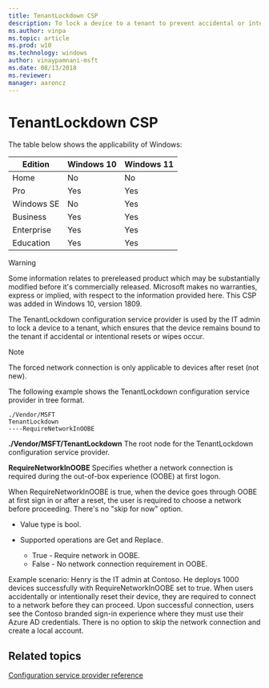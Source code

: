 ```yaml
---
title: TenantLockdown CSP
description: To lock a device to a tenant to prevent accidental or intentional resets or wipes, use the TenantLockdown configuration service provider.
ms.author: vinpa
ms.topic: article
ms.prod: w10
ms.technology: windows
author: vinaypamnani-msft
ms.date: 08/13/2018
ms.reviewer:
manager: aaroncz
---
```


# TenantLockdown CSP

The table below shows the applicability of Windows:

|Edition|Windows 10|Windows 11|
|--- |--- |--- |
|Home|No|No|
|Pro|Yes|Yes|
|Windows SE|No|Yes|
|Business|Yes|Yes|
|Enterprise|Yes|Yes|
|Education|Yes|Yes|

> [!WARNING]
> Some information relates to prereleased product which may be substantially modified before it's commercially released. Microsoft makes no warranties, express or implied, with respect to the information provided here. This CSP was added in Windows 10, version 1809.

The TenantLockdown configuration service provider is used by the IT admin to lock a device to a tenant, which ensures that the device remains bound to the tenant if accidental or intentional resets or wipes occur.

> [!NOTE]
> The forced network connection is only applicable to devices after reset (not new).

The following example shows the TenantLockdown configuration service provider in tree format.
```
./Vendor/MSFT
TenantLockdown
----RequireNetworkInOOBE
```
<a href="" id="tenantlockdown"></a>**./Vendor/MSFT/TenantLockdown**
The root node for the TenantLockdown configuration service provider.

<a href="" id="requirenetworkinoobe"></a>**RequireNetworkInOOBE**
Specifies whether a network connection is required during the out-of-box experience (OOBE) at first logon.

When RequireNetworkInOOBE is true, when the device goes through OOBE at first sign in or after a reset, the user is required to choose a network before proceeding. There's no "skip for now" option.

- Value type is bool.
- Supported operations are Get and Replace.

  -  True - Require network in OOBE.
  -  False - No network connection requirement in OOBE.

Example scenario:  Henry is the IT admin at Contoso. He deploys 1000 devices successfully with RequireNetworkInOOBE set to true. When users accidentally or intentionally reset their device, they are required to connect to a network before they can proceed. Upon successful connection, users see the Contoso branded sign-in experience where they must use their Azure AD credentials. There is no option to skip the network connection and create a local account.

## Related topics

[Configuration service provider reference](configuration-service-provider-reference.md)
